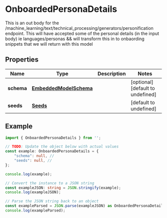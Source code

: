 
# OnboardedPersonaDetails

This is an out body for the /machine_learning/text/technical_processing/generators/personification endpoint.  This will have accepted some of the personal details (in the input body) ie languages/personas && will transform this in to onbaording snippets that we will return with this model

## Properties

Name | Type | Description | Notes
------------ | ------------- | ------------- | -------------
**schema** | [**EmbeddedModelSchema**](EmbeddedModelSchema) |  | [optional] [default to undefined]
**seeds** | [**Seeds**](Seeds) |  | [default to undefined]

## Example

```typescript
import { OnboardedPersonaDetails } from '';

// TODO: Update the object below with actual values
const example: OnboardedPersonaDetails = {
    "schema": null, // 
    "seeds": null, // 
};

console.log(example);

// Convert the instance to a JSON string
const exampleJSON: string = JSON.stringify(example);
console.log(exampleJSON);

// Parse the JSON string back to an object
const exampleParsed = JSON.parse(exampleJSON) as OnboardedPersonaDetails;
console.log(exampleParsed);
```




